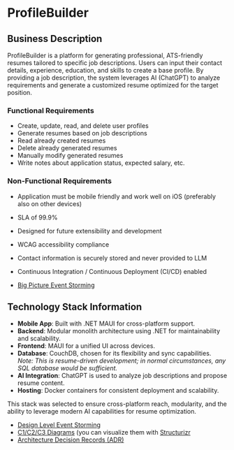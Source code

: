 # ProfileBuilder

## Business Description

ProfileBuilder is a platform for generating professional, ATS-friendly resumes tailored to specific job descriptions. Users can input their contact details, experience, education, and skills to create a base profile. By providing a job description, the system leverages AI (ChatGPT) to analyze requirements and generate a customized resume optimized for the target position.

### Functional Requirements
- Create, update, read, and delete user profiles
- Generate resumes based on job descriptions
- Read already created resumes
- Delete already generated resumes
- Manually modify generated resumes
- Write notes about application status, expected salary, etc.

### Non-Functional Requirements
- Application must be mobile friendly and work well on iOS (preferably also on other devices)
- SLA of 99.9%
- Designed for future extensibility and development
- WCAG accessibility compliance
- Contact information is securely stored and never provided to LLM
- Continuous Integration / Continuous Deployment (CI/CD) enabled

- [Big Picture Event Storming](docs/big-picture-event-storming.png)

## Technology Stack Information

- **Mobile App**: Built with .NET MAUI for cross-platform support.
- **Backend**: Modular monolith architecture using .NET for maintainability and scalability.
- **Frontend**: MAUI for a unified UI across devices.
- **Database**: CouchDB, chosen for its flexibility and sync capabilities.  
  _Note: This is resume-driven development; in normal circumstances, any SQL database would be sufficient._
- **AI Integration**: ChatGPT is used to analyze job descriptions and propose resume content.
- **Hosting**: Docker containers for consistent deployment and scalability.

This stack was selected to ensure cross-platform reach, modularity, and the ability to leverage modern AI capabilities for resume optimization.

- [Design Level Event Storming](docs/design-level-event-storming.png)
- [C1/C2/C3 Diagrams](docs/C4.dsl) (you can visualize them with [Structurizr](https://structurizr.com/dsl)
- [Architecture Decision Records (ADR)](link-to-adr)
